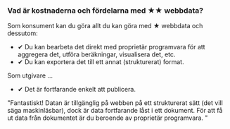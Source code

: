 ### Vad är kostnaderna och fördelarna med <span class="stars-inline">&#x2605;&#x2605;</span> webbdata?

Som konsument kan du göra allt du kan göra med <span class="stars-inline">&#x2605;</span> webbdata och dessutom:

- &#10004; Du kan bearbeta det direkt med proprietär programvara för att aggregera det, utföra beräkningar, visualisera det, etc.
- &#10004; Du kan exportera det till ett annat (strukturerat) format.

Som utgivare &hellip;

- &#10004; Det är fortfarande enkelt att publicera.

"Fantastiskt! Datan är tillgänglig på webben på ett strukturerat sätt (det vill säga maskinläsbar), dock är data fortfarande låst i ett dokument. För att få ut data från dokumentet är du beroende av proprietär programvara. "
